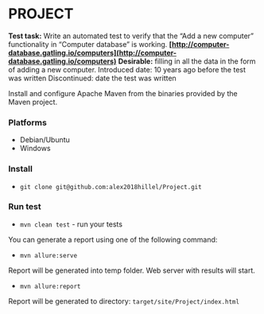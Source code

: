 # PROJECT

**Test task:**
Write an automated test to verify that the “Add a new computer” functionality in “Computer database” is working.
**[http://computer-database.gatling.io/computers](http://computer-database.gatling.io/computers)**
**Desirable:** filling in all the data in the form of adding a new computer. 
Introduced date: 10 years ago before the test was written
Discontinued: date the test was written

Install and configure Apache Maven from the binaries provided by the Maven project.

### Platforms

- Debian/Ubuntu
- Windows

### Install

* `git clone git@github.com:alex2018hillel/Project.git`

### Run test

* `mvn clean test` - run your tests

You can generate a report using one of the following command:

* `mvn allure:serve`

Report will be generated into temp folder. Web server with results will start.

* `mvn allure:report`

Report will be generated tо directory: `target/site/Project/index.html`

